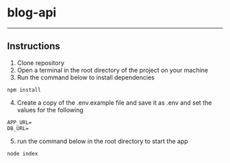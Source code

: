 # blog-api
---
## Instructions
1. Clone repository
2. Open a terminal in the root directory of the project on your machine
3. Run the command below to install dependencies
```shell
npm install
```
4. Create a copy of the .env.example file and save it as .env and set the values for the following
````dotenv
APP_URL=
DB_URL=
````

5. run the command below in the root directory to start the app
```shell
node index
```